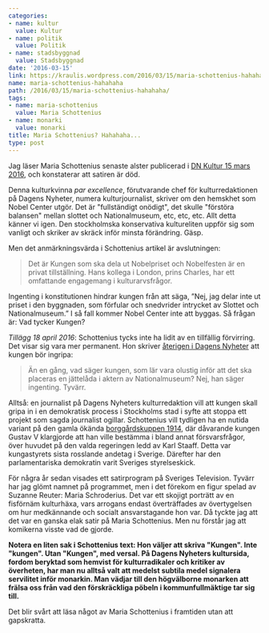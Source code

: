 ```yaml
---
categories:
- name: kultur
  value: Kultur
- name: politik
  value: Politik
- name: stadsbyggnad
  value: Stadsbyggnad
date: '2016-03-15'
link: https://kraulis.wordpress.com/2016/03/15/maria-schottenius-hahahaha/
name: maria-schottenius-hahahaha
path: /2016/03/15/maria-schottenius-hahahaha/
tags:
- name: maria-schottenius
  value: Maria Schottenius
- name: monarki
  value: monarki
title: Maria Schottenius? Hahahaha...
type: post
---
```

Jag läser Maria Schottenius senaste alster publicerad i [DN Kultur 15 mars 2016](http://www.dn.se/kultur-noje/kulturdebatt/maria-schottenius-kungen-kan-hindra-det-onodiga-bygget-av-nobel-center/), och konstaterar att satiren är död.

Denna kulturkvinna *par excellence*, förutvarande chef för kulturredaktionen på Dagens Nyheter, numera kulturjournalist, skriver om den hemskhet som Nobel Center utgör. Det är "fullständigt onödigt", det skulle "förstöra balansen" mellan slottet och Nationalmuseum, etc, etc, etc. Allt detta känner vi igen. Den stockholmska konservativa kultureliten uppför sig som vanligt och skriker av skräck inför minsta förändring. Gäsp.

Men det anmärkningsvärda i Schottenius artikel är avslutningen:

> Det är Kungen som ska dela ut Nobelpriset och Nobelfesten är en privat tillställning. Hans kollega i London, prins Charles, har ett omfattande engagemang i kulturarvsfrågor.

Ingenting i konstitutionen hindrar kungen från att säga, ”Nej, jag delar inte ut priset i den byggnaden, som förfular och snedvrider intrycket av Slottet och Nationalmuseum.” I så fall kommer Nobel Center inte att byggas. Så frågan är: Vad tycker Kungen?

<i>Tillägg 18 april 2016</i>: Schottenius tycks inte ha lidit av en tillfällig förvirring. Det visar sig vara mer permanent. Hon skriver [återigen i Dagens Nyheter](http://www.dn.se/kultur-noje/kronikor/maria-schottenius-ska-nobel-center-bli-annu-ett-av-innerstadens-halvtomma-hus/) att kungen bör ingripa:

> Än en gång, vad säger kungen, som lär vara olustig inför att det ska placeras en jättelåda i aktern av Nationalmuseum? Nej, han säger ingenting. Tyvärr.



Alltså: en journalist på Dagens Nyheters kulturredaktion vill att kungen skall gripa in i en demokratisk process i Stockholms stad i syfte att stoppa ett projekt som sagda journalist ogillar. Schottenius vill tydligen ha en nutida variant på den gamla ökända [borggårdskuppen 1914](https://sv.wikipedia.org/wiki/Borgg%C3%A5rdskrisen), där dåvarande kungen Gustav V klargjorde att han ville bestämma i bland annat försvarsfrågor, över huvudet på den valda regeringen ledd av Karl Staaff. Detta var kungastyrets sista rosslande andetag i Sverige. Därefter har den parlamentariska demokratin varit Sveriges styrelseskick.

För några år sedan visades ett satirprogram på Sveriges Television. Tyvärr har jag glömt namnet på programmet, men i det förekom en figur spelad av Suzanne Reuter: Maria Schroderius. Det var ett skojigt porträtt av en fisförnäm kulturhäxa, vars arrogans endast överträffades av övertygelsen om hur medkännande och socialt ansvarstagande hon var. Då tyckte jag att det var en ganska elak satir på Maria Schottenius. Men nu förstår jag att komikerna visste vad de gjorde.

**Notera en liten sak i Schottenius text: Hon väljer att skriva "Kungen". Inte "kungen". Utan "Kungen", med versal. På Dagens Nyheters kultursida, fordom beryktad som hemvist för kulturradikaler och kritiker av överheten, har man nu alltså valt att medelst subtila medel signalera servilitet inför monarkin. Man vädjar till den högvälborne monarken att frälsa oss från vad den förskräckliga pöbeln i kommunfullmäktige tar sig till.**

Det blir svårt att läsa något av Maria Schottenius i framtiden utan att gapskratta.

